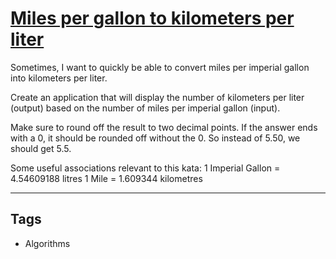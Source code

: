 # [Miles per gallon to kilometers per liter](https://www.codewars.com/kata/557b5e0bddf29d861400005d)

Sometimes, I want to quickly be able to convert miles per imperial gallon into kilometers per liter.

Create an application that will display the number of kilometers per liter (output) based on the number of miles per imperial gallon (input).

Make sure to round off the result to two decimal points. If the answer ends with a 0, it should be rounded off without the 0. So instead of 5.50, we should get 5.5.

Some useful associations relevant to this kata:
1 Imperial Gallon = 4.54609188 litres
1 Mile = 1.609344 kilometres

---

## Tags

- Algorithms
